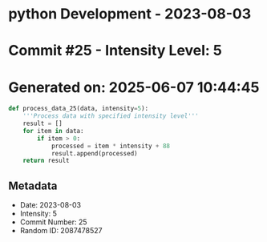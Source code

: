 ﻿# python Development - 2023-08-03
# Commit #25 - Intensity Level: 5
# Generated on: 2025-06-07 10:44:45
```python
def process_data_25(data, intensity=5):
    '''Process data with specified intensity level'''
    result = []
    for item in data:
        if item > 0:
            processed = item * intensity + 88
            result.append(processed)
    return result
```
## Metadata
- Date: 2023-08-03
- Intensity: 5
- Commit Number: 25
- Random ID: 2087478527
